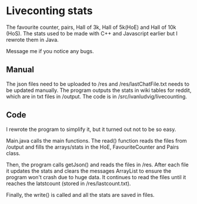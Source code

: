# Liveconting stats

The favourite counter, pairs, Hall of 3k, Hall of 5k(HoE) and Hall of 10k (HoS). The stats used to be made with C++ and Javascript earlier but I rewrote them in Java. 

Message me if you notice any bugs.

## Manual

The json files need to be uploaded to /res and /res/lastChatFile.txt needs to be updated manually. The program outputs the stats in wiki tables for reddit, which are in txt files in /output. The code is in /src/ivanludvig/livecounting. 


## Code

I rewrote the program to simplify it, but it turned out not to be so easy. 

Main.java calls the main functions. 
The read() function reads the files from /output and fills the arrays/stats in the HoE, FavouriteCounter and Pairs class. 

Then, the program calls getJson() and reads the files in /res. After each file it updates the stats and clears the messages ArrayList to ensure the program won't crash due to huge data. It continues to read the files until it reaches the latstcount (stored in /res/lastcount.txt).

Finally, the write() is called and all the stats are saved in files.

